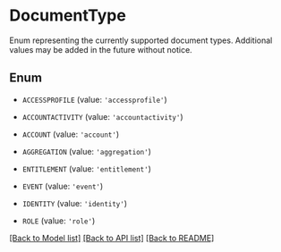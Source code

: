 # DocumentType

Enum representing the currently supported document types.  Additional values may be added in the future without notice.

## Enum

* `ACCESSPROFILE` (value: `'accessprofile'`)

* `ACCOUNTACTIVITY` (value: `'accountactivity'`)

* `ACCOUNT` (value: `'account'`)

* `AGGREGATION` (value: `'aggregation'`)

* `ENTITLEMENT` (value: `'entitlement'`)

* `EVENT` (value: `'event'`)

* `IDENTITY` (value: `'identity'`)

* `ROLE` (value: `'role'`)

[[Back to Model list]](../README.md#documentation-for-models) [[Back to API list]](../README.md#documentation-for-api-endpoints) [[Back to README]](../README.md)


